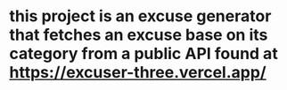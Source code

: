 # this project is an excuse generator that fetches an excuse base on its category from a public API found at https://excuser-three.vercel.app/
